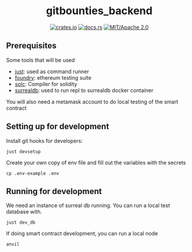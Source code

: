 <div align="center">

# gitbounties_backend

[![crates.io](https://img.shields.io/crates/v/gitbounties_backend.svg)](https://crates.io/crates/gitbounties_backend)
[![docs.rs](https://docs.rs/gitbounties_backend/badge.svg)](https://docs.rs/gitbounties_backend)
[![MIT/Apache 2.0](https://img.shields.io/badge/license-MIT%2FApache-blue.svg)](#)

</div>

## Prerequisites

Some tools that will be used
- [just](https://github.com/casey/just): used as command runner
- [foundry](https://github.com/foundry-rs/foundry): ethereum testing suite
- [solc](#): Compiler for solidity
- [surrealdb](): used to run repl to surrealdb docker container

You will also need a metamask account to do local testing of the smart contract

## Setting up for development

Install git hooks for developers:
```
just devsetup
```

Create your own copy of env file and fill out the variables with the secrets
```
cp .env-example .env
```

## Running for development

We need an instance of surreal db running. You can run a local test database with.
```
just dev_db
```

If doing smart contract development, you can run a local node
```
anvil
```
